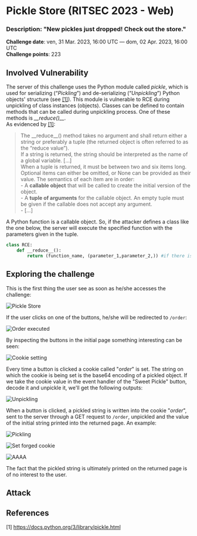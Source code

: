 # Pickle Store (RITSEC 2023 - Web)
### Description: "New pickles just dropped! Check out the store."

**Challenge date**: ven, 31 Mar. 2023, 16:00 UTC — dom, 02 Apr. 2023, 16:00 UTC<br>
**Challenge points**: 223<br>

## Involved Vulnerability

The server of this challenge uses the Python module called *pickle*, which is used for serializing (“*Pickling*”) and de-serializing (“*Unpickling*”) Python objects' structure (see [[1]](#1)). This module is vulnerable to RCE during unpickling of class instances (objects). Classes can be defined to contain methods that can be called during unpickling process. One of these methods is *\_\_reduce()\_\_*.<br>
As evidenced by [[1]](#1):<br>

>The \_\_reduce\_\_() method takes no argument and shall return either a string or preferably a tuple (the returned object is often referred to as the “reduce value”).<br>
If a string is returned, the string should be interpreted as the name of a global variable. \[...\]<br>
When a tuple is returned, it must be between two and six items long. Optional items can either be omitted, or None can be provided as their value. The semantics of each item are in order:<br> - A **callable object** that will be called to create the initial version of the object.<br> - A **tuple of arguments** for the callable object. An empty tuple must be given if the callable does not accept any argument.<br> - \[...\]

A Python function is a callable object. So, if the attacker defines a class like the one below, the server will execute the specified function with the parameters given in the tuple.
```python
class RCE:
    def __reduce__():
        return (function_name, (parameter_1,parameter_2,)) #if there is only 1 parameter: (parameter_1,)
```
## Exploring the challenge
This is the first thing the user see as soon as he/she accesses the challenge:

![Pickle Store](https://user-images.githubusercontent.com/66698256/229376712-d235bbbb-0d59-4c3d-a9e0-ab0829107127.png)

If the user clicks on one of the buttons, he/she will be redirected to <code>/order</code>:

![Order executed](https://user-images.githubusercontent.com/66698256/229377403-7b7e14fd-62dd-46fd-9b15-5188b734f11d.png)

By inspecting the buttons in the initial page something interesting can be seen:

![Cookie setting](https://user-images.githubusercontent.com/66698256/229377514-b38166dd-aa58-412f-866b-9b865f722abc.png)

Every time a button is clicked a cookie called "*order*" is set. The string on which the cookie is being set is the base64 encoding of a pickled object. If we take the cookie value in the event handler of the "Sweet Pickle" button, decode it and unpickle it, we'll get the following outputs:

![Unpickling](https://user-images.githubusercontent.com/66698256/229378264-986ebdd8-36e7-48e5-9ea7-b6e36450c1db.png)

When a button is clicked, a pickled string is written into the cookie "*order*", sent to the server through a GET request to <code>/order</code>, unpickled and the value of the initial string printed into the returned page. An example:

![Pickling](https://user-images.githubusercontent.com/66698256/229378739-e7ef709d-ddd0-4338-83e7-0fce13171466.png)

![Set forged cookie](https://user-images.githubusercontent.com/66698256/229378757-81dd3bd9-0af6-4b91-8ce3-bebc4fa18b04.png)

![AAAA](https://user-images.githubusercontent.com/66698256/229378762-be51dd0c-33b0-40c2-abcf-c1b41e340fde.png)

The fact that the pickled string is ultimately printed on the returned page is of no interest to the user.

## Attack


## References
<a id="1">[1]</a> 
https://docs.python.org/3/library/pickle.html


